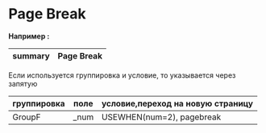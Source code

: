 # Page Break

**Например :** 

| summary    |  Page Break   |
| :------------- |:-------------:|


Если используется группировка и условие, то указывается через запятую 

| группировка   | поле                       | условие,переход на новую страницу  |
| :------------- |:-------------:| :-----| 
| GroupF   | \_num   | USEWHEN\(num=2\), pagebreak  |

